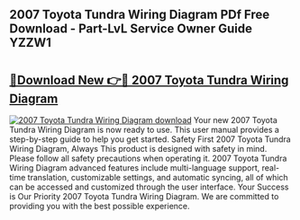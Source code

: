## 2007 Toyota Tundra Wiring Diagram PDf Free Download - Part-LvL Service Owner Guide YZZW1

# <h2><a href="http://dfpq6e1.blite.top/?on=2007+Toyota+Tundra+Wiring+Diagram">🔗Download New 👉🔴 2007 Toyota Tundra Wiring Diagram</a></h2>

[![2007 Toyota Tundra Wiring Diagram download](https://i.imgur.com/lujVjoI.png)](http://dfpq6e1.blite.top/?on=2007+Toyota+Tundra+Wiring+Diagram)
Your new 2007 Toyota Tundra Wiring Diagram is now ready to use. This user manual provides a step-by-step guide to help you get started. Safety First 2007 Toyota Tundra Wiring Diagram, Always This product is designed with safety in mind. Please follow all safety precautions when operating it. 2007 Toyota Tundra Wiring Diagram advanced features include multi-language support, real-time translation, customizable settings, and automatic syncing, all of which can be accessed and customized through the user interface. Your Success is Our Priority 2007 Toyota Tundra Wiring Diagram. We are committed to providing you with the best possible experience.
